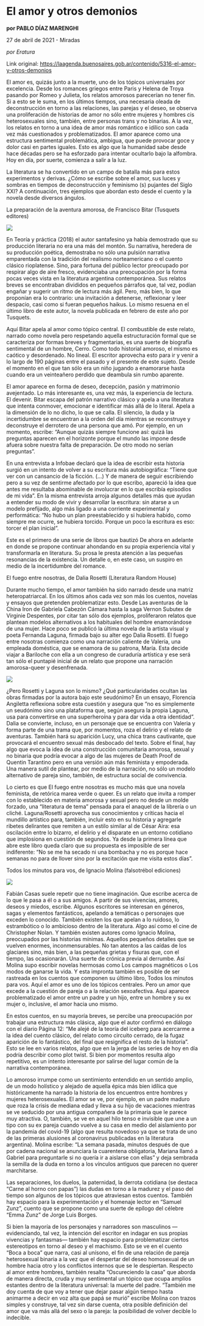 # El amor y otros demonios

**por PABLO DÍAZ MARENGHI**

27 de abril de 2021 - Miradas

_por Eratura_

Link original: https://laagenda.buenosaires.gob.ar/contenido/5316-el-amor-y-otros-demonios



El amor es, quizás junto a la muerte, uno de los tópicos universales por excelencia. Desde los romances griegos entre Paris y Helena de Troya pasando por Romeo y Julieta, los relatos amorosos parecerían no tener fin. Si a esto se le suma, en los últimos tiempos, una necesaria oleada de deconstrucción en torno a las relaciones, las parejas y el deseo, se observa una proliferación de historias de amor no sólo entre mujeres y hombres cis heterosexuales sino, también, entre personas trans y no binarias. A la vez, los relatos en torno a una idea de amor más romántico e idílico son cada vez más cuestionados y problematizados. El amor aparece como una estructura sentimental problemática, ambigua, que puede provocar goce y dolor casi en partes iguales. Esto es algo que la humanidad sabe desde hace décadas pero se ha esforzado para intentar ocultarlo bajo la alfombra. Hoy en día, por suerte, comienza a salir a la luz.




La literatura se ha convertido en un campo de batalla más para estos experimentos y derivas. ¿Cómo se escribe sobre el amor, sus luces y sombras en tiempos de deconstrucción y feminismo (s) pujantes del Siglo XXI? A continuación, tres ejemplos que abordan esto desde el cuento y la novela desde diversos ángulos.




La preparación de la aventura amorosa, de Francisco Bitar (Tusquets editores)




![](https://cdn.flowlikemusic.com/files/images/47950/a0d4275e-ea6e-4f65-b765-676e649eb37b.jpg)




En Teoría y práctica (2018) el autor santafesino ya había demostrado que su producción literaria no era una más del montón. Su narrativa, heredera de su producción poética, demostraba no sólo una pulsión narrativa emparentada con la tradición del realismo norteamericano o el cuento clásico rioplatense. Sino, para fortuna del público lector preocupado por respirar algo de aire fresco, evidenciaba una preocupación por la forma pocas veces vista en la literatura argentina contemporánea. Sus relatos breves se encontraban divididos en pequeños párrafos que, tal vez, podían engañar y sugerir un ritmo de lectura más ágil. Pero, más bien, lo que proponían era lo contrario: una invitación a detenerse, reflexionar y leer despacio, casi como si fueran pequeños haikus. Lo mismo resuena en el último libro de este autor, la novela publicada en febrero de este año por Tusquets.




Aquí Bitar apela al amor como tópico central. El combustible de este relato, narrado como novela pero respetando aquella estructuración formal que se caracteriza por formas breves y fragmentarias, es una suerte de biografía sentimental de un hombre, Cerro. Como todo historial amoroso, el mismo es caótico y desordenado. No lineal. El escritor aprovecha esto para ir y venir a lo largo de 190 páginas entre el pasado y el presente de este sujeto. Desde el momento en el que tan sólo era un niño jugando a enamorarse hasta cuando era un veinteañero perdido que deambula sin rumbo aparente.




El amor aparece en forma de deseo, decepción, pasión y matrimonio avejentado. Lo más interesante es, una vez más, la experiencia de lectura. El devenir. Bitar escapa del patrón narrativo clásico y apela a una literatura que intenta conmover, emocionar e identificar más allá de lo literal. Apela a la dimensión de lo no dicho, lo que se calla. El silencio, la duda y la incertidumbre se encuentran a la orden del día mientras se reconstruye y deconstruye el derrotero de una persona que amó. Por ejemplo, en un momento, escribe: “Aunque quizás siempre funcione así: quizá las preguntas aparecen en el horizonte porque el mundo las impone desde afuera sobre nuestra falta de preparación. De otro modo no serían preguntas”.




En una entrevista a Infobae declaró que la idea de escribir esta historia surgió en un intento de volver a su escritura más autobiográfica: “Tiene que ver con un cansancio de la ficción. (…) Y de manera de seguir escribiendo pero a su vez de sentirme afectado por lo que escribo, apareció la idea que antes me resultaba abominable de involucrar en lo que escribía episodios de mi vida”. En la misma entrevista arroja algunos detalles más que ayudan a entender su modo de vivir y desarrollar la escritura: sin atarse a un modelo prefijado, algo más ligado a una corriente experimental y performática: “No hubo un plan preestablecido y si hubiera habido, como siempre me ocurre, se hubiera torcido. Porque un poco la escritura es eso: torcer el plan inicial”.




Este es el primero de una serie de libros que bautizó De ahora en adelante en donde se propone continuar ahondando en su propia experiencia vital y transformarla en literatura. Su prosa le presta atención a las pequeñas resonancias de la existencia. Un detalle o, en este caso, un suspiro en medio de la incertidumbre del romance.




El fuego entre nosotras, de Dalia Rosetti (Literatura Random House)




Durante mucho tiempo, el amor también ha sido narrado desde una matriz heteropatriarcal. En los últimos años cada vez son más los cuentos, novelas y ensayos que pretenden problematizar esto. Desde Las aventuras de la China Iron de Gabriela Cabezón Cámara hasta la saga Vernon Subutex de Virginie Despentes, por citar tan sólo dos ejemplos, proliferaron relatos que plantean modelos alternativos a los habituales del hombre enamorándose de una mujer. Hace poco se publicó la última novela de la artista visual y poeta Fernanda Laguna, firmada bajo su alter ego Dalia Rosetti. El fuego entre nosotras comienza como una narración caliente de Valeria, una empleada doméstica, que se enamora de su patrona, María. Esta decide viajar a Bariloche con ella a un congreso de curaduría artística y ese será tan sólo el puntapié inicial de un relato que propone una narración amorosa-queer y desenfrenada.




![](https://cdn.flowlikemusic.com/files/images/47951/bebe6ade-addb-4ae5-85b6-5ad8c0558e4e.jpg)




¿Pero Rosetti y Laguna son lo mismo? ¿Qué particularidades ocultan las obras firmadas por la autora bajo este seudónimo? En un ensayo, Florencia Angiletta reflexiona sobre esta cuestión y asegura que “no es simplemente un seudónimo sino una plataforma que, según asegura la propia Laguna, usa para convertirse en una superheroína y para dar vida a otra identidad”. Dalia se convierte, incluso, en un personaje que se encuentra con Valeria y forma parte de una trama que, por momentos, roza el delirio y el relato de aventuras. También hará su aparición Lucy, una chica trans cautivante, que provocará el encuentro sexual más desbocado del texto. Sobre el final, hay algo que evoca la idea de una construcción comunitaria amorosa, sexual y no binaria que podría evocar a algo de las mujeres de Death Proof de Quentin Tarantino pero en una versión aún más feminista y empoderada. Una manera sutil de plantear, por medio de la narración, no sólo un modelo alternativo de pareja sino, también, de estructura social de convivencia.




Lo cierto es que El fuego entre nosotras es mucho más que una novela feminista, de retórica marea verde o queer. Es un relato que invita a romper con lo establecido en materia amorosa y sexual pero no desde un molde forzado, una “literatura de tema” pensada para el anaquel de la librería o un cliché. Laguna/Rosetti aprovecha sus conocimientos y críticas hacia el mundillo artístico para, también, incluir esto en su historia y agregarle ribetes delirantes que remiten a un estilo similar al de César Aira: esa oscilación entre lo bizarro, el delirio y el disparate en un entorno cotidiano que implosiona en cuestión de segundos. Ya desde la primera línea que abre este libro queda claro que su propuesta es imposible de ser indiferente: “No se me ha secado ni una bombacha y no es porque hace semanas no para de llover sino por la excitación que me visita estos días”.




Todos los minutos para vos, de Ignacio Molina (falsotrébol ediciones)




![](https://cdn.flowlikemusic.com/files/images/47952/cb455f50-c861-4ad6-8fbb-8dc205216cb0.jpg)




Fabián Casas suele repetir que no tiene imaginación. Que escribe acerca de lo que le pasa a él o a sus amigos. A partir de sus vivencias, amores, deseos y miedos, escribe. Algunos escritores se interesan en géneros, sagas y elementos fantásticos, apelando a temáticas o personajes que exceden lo conocido. También existen los que apelan a lo ruidoso, lo estrambótico o lo ambicioso dentro de la literatura. Algo así como el cine de Christopher Nolan. Y también existen autores como Ignacio Molina, preocupados por las historias mínimas. Aquellos pequeños detalles que se vuelven enormes, inconmensurables. No tan atentos a las caídas de los glaciares sino, más bien, a las pequeñas grietas y fisuras que, con el tiempo, las ocasionarán. Una suerte de crónica previa al derrumbe. Así Molina supo escribir novelas hermosas como Los campos magnéticos o Los modos de ganarse la vida. Y esta impronta también es posible de ser rastreada en los cuentos que componen su último libro, Todos los minutos para vos. Aquí el amor es uno de los tópicos centrales. Pero un amor que excede a la cuestión de pareja o a la relación sexoafectiva. Aquí aparece problematizado el amor entre un padre y un hijo, entre un hombre y su ex mujer o, inclusive, el amor hacia uno mismo.




En estos cuentos, en su mayoría breves, se percibe una preocupación por trabajar una estructura más clásica, algo que el autor confirmó en diálogo con el diario Página 12: “Me alejé de la teoría del iceberg para acercarme a la idea del cuento clásico, del relato como circuito cerrado, de la fugaz aparición de lo fantástico, del final que resignifica el resto de la historia”. Esto se lee en varios relatos, algo que en la jerga de las series de hoy en día podría describir como plot twist. Si bien por momentos resulta algo repetitivo, es un intento interesante por salirse del lugar común de la narrativa contemporánea.




Lo amoroso irrumpe como un sentimiento entendido en un sentido amplio, de un modo holístico y alejado de aquella épica más bien idílica que históricamente ha narrado la historia de los encuentros entre hombres y mujeres heterosexuales. El amor se ve, por ejemplo, en un padre maduro que roza la crisis de mediana edad y lleva a su hijo de vacaciones mientras se ve seducido por una antigua compañera de la primaria que le parece muy atractiva. O, también, se ve en aquel hilo tenso e invisible que une a un tipo con su ex pareja cuando vuelve a su casa en medio del aislamiento por la pandemia del covid-19 (algo que resulta novedoso ya que se trata de uno de las primeras alusiones al coronavirus publicadas en la literatura argentina). Molina escribe: “La semana pasada, minutos después de que por cadena nacional se anunciara la cuarentena obligatoria, Mariana llamó a Gabriel para preguntarle si no quería ir a aislarse con ellas” y deja sembrada la semilla de la duda en torno a los vínculos antiguos que parecen no querer marchitarse.




Las separaciones, los duelos, la paternidad, la derrota cotidiana (se destaca “Carne al horno con papas”) las dudas en torno a la madurez y el paso del tiempo son algunos de los tópicos que atraviesan estos cuentos. También hay espacio para la experimentación y el homenaje lector en “Samuel Zunz”, cuento que se propone como una suerte de epílogo del célebre “Emma Zunz” de Jorge Luis Borges.




Si bien la mayoría de los personajes y narradores son masculinos —evidenciando, tal vez, la intención del escritor en indagar en sus propias vivencias y fantasmas— también hay espacio para problematizar ciertos estereotipos en torno al deseo y el machismo. Esto se ve en el cuento “Boca a boca” que narra, casi al unísono, el fin de una relación de pareja heterosexual binaria a la vez que el despertar del deseo homosexual de un hombre hacia otro y los conflictos internos que se le despiertan. Respecto al amor entre hombres, también resalta “Oscureciendo la casa” que aborda de manera directa, cruda y muy sentimental un tópico que ocupa amplios estantes dentro de la literatura universal: la muerte del padre. “También me doy cuenta de que voy a tener que dejar pasar algún tiempo hasta animarme a decir en voz alta que papá se murió” escribe Molina con trazos simples y construye, tal vez sin darse cuenta, otra posible definición del amor que va más allá del sexo o la pareja: la posibilidad de volver decible lo indecible.



